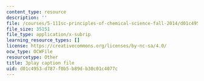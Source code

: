 ```yaml
---
content_type: resource
description: ''
file: /courses/5-111sc-principles-of-chemical-science-fall-2014/d01c4953d787f0b5b89db30c01c4077c_YkYeYhXUeEE.srt
file_size: 35151
file_type: application/x-subrip
learning_resource_types: []
license: https://creativecommons.org/licenses/by-nc-sa/4.0/
ocw_type: OCWFile
resourcetype: Other
title: 3play caption file
uid: d01c4953-d787-f0b5-b89d-b30c01c4077c
---
```

